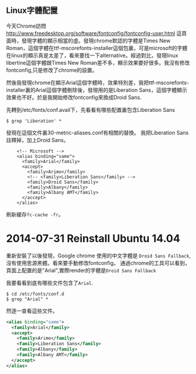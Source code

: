 Linux字體配置
--------

今天Chrome訪問 http://www.freedesktop.org/software/fontconfig/fontconfig-user.html 這頁面時，發現字體的顯示相當的虛。發現chrome默認的字體是Times New Roman，這個字體在ttf-mscorefonts-installer這個包裏，可是microsoft的字體在linux的顯示真是太差了，看來要找一下alternative。經過對比，發現linux libertine這個字體跟Times New Roman差不多，顯示效果要好很多。我沒有修改fontconfig,只是修改了chrome的設置。

然後我發現chrome在顯示Arial這個字體時，效果特別差，我把ttf-mscorefonts-installer裏的Arial這個字體刪除後，發現用的是Liberation Sans，這個字體顯示效果也不好。於是我開始修改fontconfig來換成Droid Sans.


先轉到/etc/fonts/conf.avail下，先看看有哪些配置裏包含Liberation Sans
```
$ grep 'Liberation' *
```
發現在這個文件裏30-metric-aliases.conf有相關的替換。 我把Liberation Sans註釋掉，加上Droid Sans。

  
        <!-- Microsoft -->
        <alias binding="same">
          <family>Arial</family>
          <accept>
            <family>Arimo</family>
            <!-- <family>Liberation Sans</family> -->
            <family>Droid Sans</family>
            <family>Albany</family>
            <family>Albany AMT</family>
          </accept>
        </alias>

  刷新緩存`fc-cache -fr`。



# 2014-07-31  Reinstall Ubuntu 14.04

重新安裝了以後發現，Google chrome 使用的中文字體是 `Droid Sans Fallback`,沒有使用思源黑體。看來要手動修改fontconfig。
通過chrome的工具可以看到，頁面上配置的是"Arial",實際render的字體是`Droid Sans Fallback`

我要看看到底有哪些文件包含了`Arial`.

```
$ cd /etc/fonts/conf.d
$ grep "Arial" *
```
然逐一查看這些文件。

``` xml
<alias binding="same">
  <family>Arial</family>
  <accept>
    <family>Arimo</family>
    <family>Liberation Sans</family>
    <family>Albany</family>
    <family>Albany AMT</family>
  </accept>
</alias>
```













